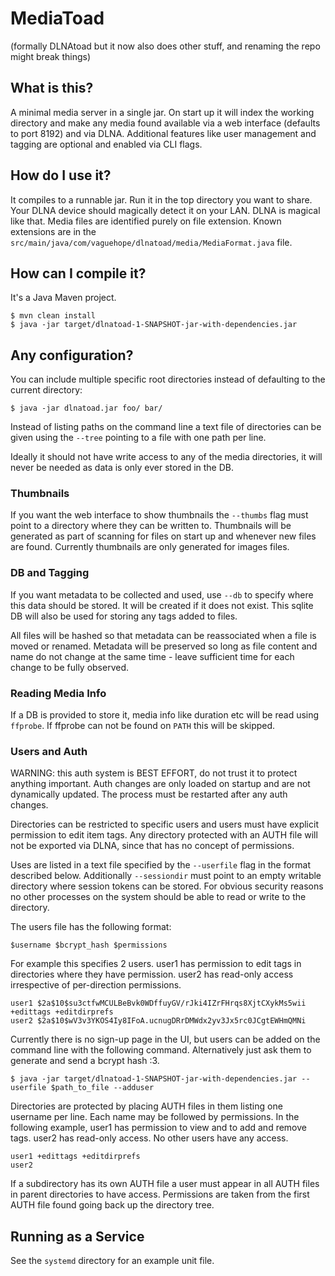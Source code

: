 MediaToad
=========

(formally DLNAtoad but it now also does other stuff, and renaming the repo might
break things)

What is this?
-------------

A minimal media server in a single jar. On start up it will index the working
directory and make any media found available via a web interface (defaults to
port 8192) and via DLNA.  Additional features like user management and tagging
are optional and enabled via CLI flags.

How do I use it?
----------------

It compiles to a runnable jar. Run it in the top directory you want to share.
Your DLNA device should magically detect it on your LAN. DLNA is magical like
that. Media files are identified purely on file extension. Known extensions are
in the `src/main/java/com/vaguehope/dlnatoad/media/MediaFormat.java` file.

How can I compile it?
---------------------

It's a Java Maven project.

```shell
$ mvn clean install
$ java -jar target/dlnatoad-1-SNAPSHOT-jar-with-dependencies.jar
```

Any configuration?
------------------

You can include multiple specific root directories instead of defaulting to the
current directory:

```shell
$ java -jar dlnatoad.jar foo/ bar/
```

Instead of listing paths on the command line a text file of directories can be
given using the `--tree` pointing to a file with one path per line.

Ideally it should not have write access to any of the media directories, it will
never be needed as data is only ever stored in the DB.

### Thumbnails

If you want the web interface to show thumbnails the `--thumbs` flag must point
to a directory where they can be written to.  Thumbnails will be generated as
part of scanning for files on start up and whenever new files are found.
Currently thumbnails are only generated for images files.

### DB and Tagging

If you want metadata to be collected and used, use `--db` to specify where this
data should be stored.  It will be created if it does not exist.  This sqlite DB
will also be used for storing any tags added to files.

All files will be hashed so that metadata can be reassociated when a file is
moved or renamed.  Metadata will be preserved so long as file content and name
do not change at the same time - leave sufficient time for each change to be
fully observed.

### Reading Media Info

If a DB is provided to store it, media info like duration etc will be read using
`ffprobe`.  If ffprobe can not be found on `PATH` this will be skipped.

### Users and Auth

WARNING: this auth system is BEST EFFORT, do not trust it to protect anything
important.  Auth changes are only loaded on startup and are not dynamically
updated.  The process must be restarted after any auth changes.

Directories can be restricted to specific users and users must have explicit
permission to edit item tags.  Any directory protected with an AUTH file will
not be exported via DLNA, since that has no concept of permissions.

Uses are listed in a text file specified by the `--userfile` flag in the format
described below.  Additionally `--sessiondir` must point to an empty writable
directory where session tokens can be stored.  For obvious security reasons no
other processes on the system should be able to read or write to the directory.

The users file has the following format:

```
$username $bcrypt_hash $permissions
```

For example this specifies 2 users.  user1 has permission to edit tags in
directories where they have permission.  user2 has read-only access irrespective
of per-direction permissions.

```
user1 $2a$10$su3ctfwMCULBeBvk0WDffuyGV/rJki4IZrFHrqs8XjtCXykMs5wii +edittags +editdirprefs
user2 $2a$10$wV3v3YKOS4Iy8IFoA.ucnugDRrDMWdx2yv3Jx5rc0JCgtEWHmQMNi
```

Currently there is no sign-up page in the UI, but users can be added on the
command line with the following command.  Alternatively just ask them to
generate and send a bcrypt hash :3.

```
$ java -jar target/dlnatoad-1-SNAPSHOT-jar-with-dependencies.jar --userfile $path_to_file --adduser
```

Directories are protected by placing AUTH files in them listing one username per
line.  Each name may be followed by permissions.  In the following example,
user1 has permission to view and to add and remove tags.  user2 has read-only
access.  No other users have any access.

```
user1 +edittags +editdirprefs
user2
```

If a subdirectory has its own AUTH file a user must appear in all AUTH files in
parent directories to have access.  Permissions are taken from the first AUTH
file found going back up the directory tree.

Running as a Service
--------------------

See the `systemd` directory for an example unit file.

<!-- vim: textwidth=80 noautoindent nocindent
-->
